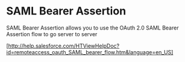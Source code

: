 SAML Bearer Assertion
===

SAML Bearer Assertion allows you to use the OAuth 2.0 SAML Bearer Assertion flow to go server to server

[http://help.salesforce.com/HTViewHelpDoc?id=remoteaccess_oauth_SAML_bearer_flow.htm&language=en_US]

